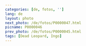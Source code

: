 ```yaml
---
categories: [de, fotos, '']
lang: de
layout: photo
next_photo: /de/fotos/P0000047.html
picname: P0000046
prev_photo: /de/fotos/P0000045.html
tags: [Dead Leopard, Ingo]
---
```

